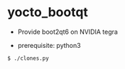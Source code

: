 # yocto_bootqt
- Provide boot2qt6 on NVIDIA tegra


- prerequisite: python3
```bash
$ ./clones.py
```
